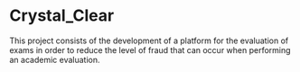 # Crystal_Clear
This project consists of the development of a platform for the evaluation of exams in order to reduce the level of fraud that can occur when performing an academic evaluation.
